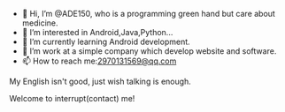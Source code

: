 - 👋 Hi, I’m @ADE150, who is a programming green hand but care about medicine.
- 👀 I’m interested in Android,Java,Python...
- 🌱 I’m currently learning Android development.
- 💞️ I’m work at a simple company which develop website and software.
- 📫 How to reach me:2970131569@qq.com

My English isn't good, just wish talking is enough.

Welcome to interrupt(contact) me!

<!---
ADE1550/ADE1550 is a ✨ special ✨ repository because its `README.md` (this file) appears on your GitHub profile.
You can click the Preview link to take a look at your changes.
--->
